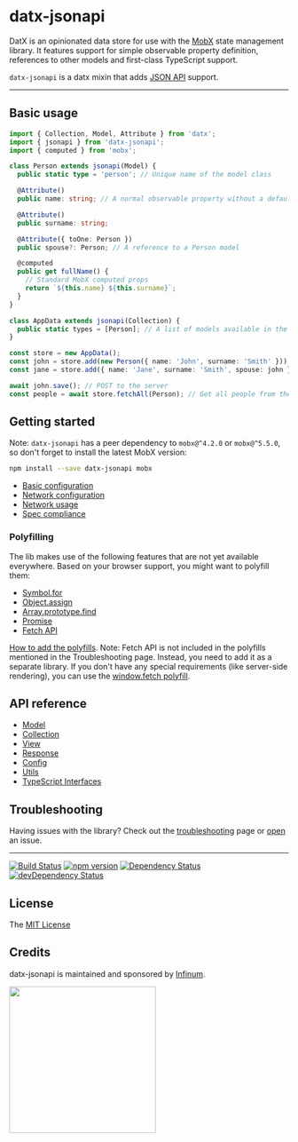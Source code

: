 # datx-jsonapi

DatX is an opinionated data store for use with the [MobX](https://mobx.js.org/) state management library. It features support for simple observable property definition, references to other models and first-class TypeScript support.

`datx-jsonapi` is a datx mixin that adds [JSON API](https://jsonapi.org/) support.

---

## Basic usage

```typescript
import { Collection, Model, Attribute } from 'datx';
import { jsonapi } from 'datx-jsonapi';
import { computed } from 'mobx';

class Person extends jsonapi(Model) {
  public static type = 'person'; // Unique name of the model class

  @Attribute()
  public name: string; // A normal observable property without a default value

  @Attribute()
  public surname: string;

  @Attribute({ toOne: Person })
  public spouse?: Person; // A reference to a Person model

  @computed
  public get fullName() {
    // Standard MobX computed props
    return `${this.name} ${this.surname}`;
  }
}

class AppData extends jsonapi(Collection) {
  public static types = [Person]; // A list of models available in the collection
}

const store = new AppData();
const john = store.add(new Person({ name: 'John', surname: 'Smith' })); // Add a model instance to the store
const jane = store.add({ name: 'Jane', surname: 'Smith', spouse: john }, Person); // Add a model to the store

await john.save(); // POST to the server
const people = await store.fetchAll(Person); // Get all people from the server
```

## Getting started

Note: `datx-jsonapi` has a peer dependency to `mobx@^4.2.0` or `mobx@^5.5.0`, so don't forget to install the latest MobX version:

```bash
npm install --save datx-jsonapi mobx
```

- [Basic configuration](https://datx.dev/docs/jsonapi/jsonapi-basic-configuration)
- [Network configuration](https://datx.dev/docs/jsonapi/jsonapi-network-configuration)
- [Network usage](https://datx.dev/docs/jsonapi/jsonapi-network-usage)
- [Spec compliance](https://datx.dev/docs/jsonapi/jsonapi-spec-compliance)

### Polyfilling

The lib makes use of the following features that are not yet available everywhere. Based on your browser support, you might want to polyfill them:

- [Symbol.for](https://developer.mozilla.org/en-US/docs/Web/JavaScript/Reference/Global_Objects/Symbol)
- [Object.assign](https://developer.mozilla.org/en-US/docs/Web/JavaScript/Reference/Global_Objects/Object/assign)
- [Array.prototype.find](https://developer.mozilla.org/en-US/docs/Web/JavaScript/Reference/Global_Objects/Array/find)
- [Promise](https://developer.mozilla.org/en-US/docs/Web/JavaScript/Reference/Global_Objects/Promise)
- [Fetch API](https://developer.mozilla.org/en-US/docs/Web/API/Fetch_API)

[How to add the polyfills](https://datx.dev/docs/troubleshooting/known-issues#the-library-doesnt-work-in-internet-explorer-11).
Note: Fetch API is not included in the polyfills mentioned in the Troubleshooting page. Instead, you need to add it as a separate library. If you don't have any special requirements (like server-side rendering), you can use the [window.fetch polyfill](https://github.com/github/fetch#installation).

## API reference

- [Model](https://datx.dev/docs/jsonapi/jsonapi-model)
- [Collection](https://datx.dev/docs/jsonapi/jsonapi-collection)
- [View](https://datx.dev/docs/jsonapi/jsonapi-view)
- [Response](https://datx.dev/docs/jsonapi/jsonapi-response)
- [Config](https://datx.dev/docs/jsonapi/jsonapi-config)
- [Utils](https://datx.dev/docs/jsonapi/jsonapi-utils)
- [TypeScript Interfaces](https://datx.dev/docs/jsonapi/jsonapi-typescript-interfaces)

## Troubleshooting

Having issues with the library? Check out the [troubleshooting](https://datx.dev/docs/troubleshooting/known-issues) page or [open](https://github.com/infinum/datx/issues/new) an issue.

---

[![Build Status](https://travis-ci.org/infinum/datx.svg?branch=master)](https://travis-ci.org/infinum/datx)
[![npm version](https://badge.fury.io/js/datx-jsonapi.svg)](https://badge.fury.io/js/datx-jsonapi)
[![Dependency Status](https://david-dm.org/infinum/datx.svg?path=packages/datx-jsonapi)](https://david-dm.org/infinum/datx?path=packages/datx-jsonapi)
[![devDependency Status](https://david-dm.org/infinum/datx/dev-status.svg?path=packages/datx-jsonapi)](https://david-dm.org/infinum/datx?path=packages/datx-jsonapi#info=devDependencies)

## License

The [MIT License](LICENSE)

## Credits

datx-jsonapi is maintained and sponsored by
[Infinum](https://www.infinum.com).

<img src="https://infinum.com/infinum.png" width="264">
